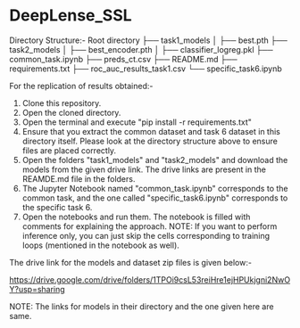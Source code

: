 # DeepLense_SSL

Directory Structure:-
Root directory
├── task1_models
│	├── best.pth
├── task2_models
│	├── best_encoder.pth
│	├── classifier_logreg.pkl
├── common_task.ipynb
├── preds_ct.csv
├── README.md
├── requirements.txt
├── roc_auc_results_task1.csv
└── specific_task6.ipynb


For the replication of results obtained:-
 1. Clone this repository.
 2. Open the cloned directory.
 3. Open the terminal and execute "pip install -r requirements.txt"
 4. Ensure that you extract the common dataset and task 6 dataset in this directory itself. Please look at the directory structure above to ensure files are placed correctly.
 5. Open the folders "task1_models" and "task2_models" and download the models from the given drive link. The drive links are present in the REAMDE.md file in the folders.
 6. The Jupyter Notebook named "common_task.ipynb" corresponds to the common task, and the one called "specific_task6.ipynb" corresponds to the specific task 6.
 7. Open the notebooks and run them. The notebook is filled with comments for explaining the approach. NOTE: If you want to perform inference only, you can just skip the cells corresponding to training loops (mentioned in the notebook as well).

The drive link for the models and dataset zip files is given below:-

https://drive.google.com/drive/folders/1TPOi9csL53reiHre1ejHPUkjgni2NwOY?usp=sharing

NOTE: The links for models in their directory and the one given here are same.
